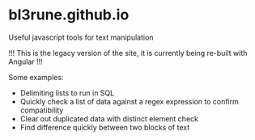 # bl3rune.github.io
Useful javascript tools for text manipulation


!!! This is the legacy version of the site, it is currently being re-built with Angular !!!


Some examples:
- Delimiting lists to run in SQL
- Quickly check a list of data against a regex expression to confirm compatibility
- Clear out duplicated data with distinct element check
- Find difference quickly between two blocks of text

